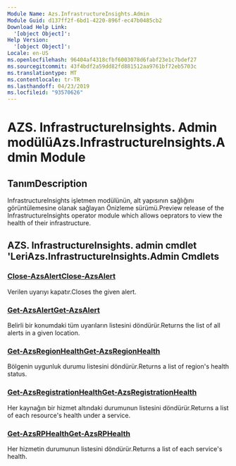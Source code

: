 ```yaml
---
Module Name: Azs.InfrastructureInsights.Admin
Module Guid: d137ff2f-6bd1-4220-896f-ec47b0485cb2
Download Help Link:
  '[object Object]': 
Help Version:
  '[object Object]': 
Locale: en-US
ms.openlocfilehash: 96404af4318cfbf6003078d6fabf23e1c7bdef27
ms.sourcegitcommit: 43f4bdf2a59dd82fd881512aa9761bf72eb5703c
ms.translationtype: MT
ms.contentlocale: tr-TR
ms.lasthandoff: 04/23/2019
ms.locfileid: "93570626"
---
```

# <span data-ttu-id="95158-101">AZS. InfrastructureInsights. Admin modülü</span><span class="sxs-lookup"><span data-stu-id="95158-101">Azs.InfrastructureInsights.Admin Module</span></span>
## <span data-ttu-id="95158-102">Tanım</span><span class="sxs-lookup"><span data-stu-id="95158-102">Description</span></span>
<span data-ttu-id="95158-103">InfrastructureInsights işletmen modülünün, alt yapısının sağlığını görüntülemesine olanak sağlayan Önizleme sürümü.</span><span class="sxs-lookup"><span data-stu-id="95158-103">Preview release of the InfrastructureInsights operator module which allows oeprators to view the health of their infrastructure.</span></span>

## <span data-ttu-id="95158-104">AZS. InfrastructureInsights. admin cmdlet 'Leri</span><span class="sxs-lookup"><span data-stu-id="95158-104">Azs.InfrastructureInsights.Admin Cmdlets</span></span>
### [<span data-ttu-id="95158-105">Close-AzsAlert</span><span class="sxs-lookup"><span data-stu-id="95158-105">Close-AzsAlert</span></span>](Close-AzsAlert.md)
<span data-ttu-id="95158-106">Verilen uyarıyı kapatır.</span><span class="sxs-lookup"><span data-stu-id="95158-106">Closes the given alert.</span></span>

### [<span data-ttu-id="95158-107">Get-AzsAlert</span><span class="sxs-lookup"><span data-stu-id="95158-107">Get-AzsAlert</span></span>](Get-AzsAlert.md)
<span data-ttu-id="95158-108">Belirli bir konumdaki tüm uyarıların listesini döndürür.</span><span class="sxs-lookup"><span data-stu-id="95158-108">Returns the list of all alerts in a given location.</span></span>

### [<span data-ttu-id="95158-109">Get-AzsRegionHealth</span><span class="sxs-lookup"><span data-stu-id="95158-109">Get-AzsRegionHealth</span></span>](Get-AzsRegionHealth.md)
<span data-ttu-id="95158-110">Bölgenin uygunluk durumu listesini döndürür.</span><span class="sxs-lookup"><span data-stu-id="95158-110">Returns a list of region's health status.</span></span>

### [<span data-ttu-id="95158-111">Get-AzsRegistrationHealth</span><span class="sxs-lookup"><span data-stu-id="95158-111">Get-AzsRegistrationHealth</span></span>](Get-AzsRegistrationHealth.md)
<span data-ttu-id="95158-112">Her kaynağın bir hizmet altındaki durumunun listesini döndürür.</span><span class="sxs-lookup"><span data-stu-id="95158-112">Returns a list of each resource's health under a service.</span></span>

### [<span data-ttu-id="95158-113">Get-AzsRPHealth</span><span class="sxs-lookup"><span data-stu-id="95158-113">Get-AzsRPHealth</span></span>](Get-AzsRPHealth.md)
<span data-ttu-id="95158-114">Her hizmetin durumunun listesini döndürür.</span><span class="sxs-lookup"><span data-stu-id="95158-114">Returns a list of each service's health.</span></span>

